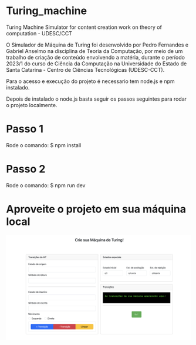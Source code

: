 # Turing_machine
Turing Machine Simulator for content creation work on theory of computation - UDESC/CCT

O Simulador de Máquina de Turing foi desenvolvido por Pedro Fernandes e Gabriel Anselmo na disciplina de Teoria da Computação, por meio de um trabalho de criação de conteúdo envolvendo a matéria, durante o período 2023/1 do curso de Ciência da Computação na Universidade do Estado de Santa Catarina - Centro de Ciências Tecnológicas (UDESC-CCT).

Para o acesso e execução do projeto é necessario tem node.js e npm instalado.

Depois de instalado o node.js basta seguir os passos seguintes para rodar o projeto localmente. 

# Passo 1
Rode o comando: $ npm install 

# Passo 2 
Rode o comando: $ npm run dev 

# Aproveite o projeto em sua máquina local

![Imagem resultado de exemplo](src//assets/img/Captura%20de%20Tela.png)

